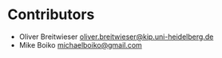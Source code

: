 
# Contributors

* Oliver Breitwieser <oliver.breitwieser@kip.uni-heidelberg.de>
* Mike Boiko <michaelboiko@gmail.com>
